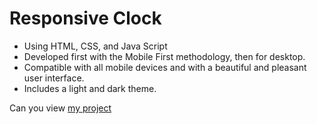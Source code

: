 # Responsive Clock
- Using HTML, CSS, and Java Script
- Developed first with the Mobile First methodology, then for desktop.
- Compatible with all mobile devices and with a beautiful and pleasant user interface.
- Includes a light and dark theme.

Can you view [my project](https://panchenkonaz.github.io/responsive__clock/)


